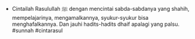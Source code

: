 - Cintailah Rasulullah ﷺ dengan mencintai sabda-sabdanya yang shahih, mempelajarinya, mengamalkannya, syukur-syukur bisa menghafalkannya. Dan jauhi hadits-hadits dhaif apalagi yang palsu. #sunnah #cintarasul 
